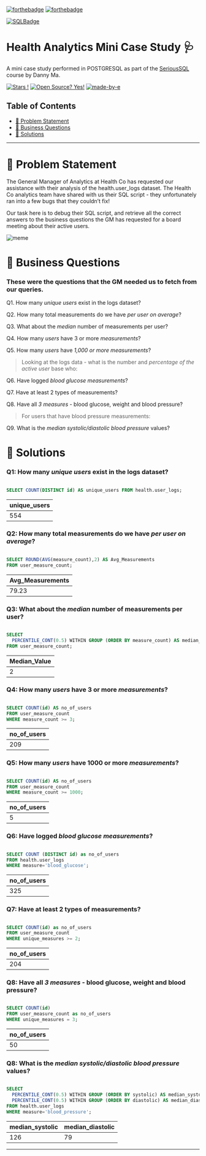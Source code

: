 [![forthebadge](https://forthebadge.com/images/badges/built-with-grammas-recipe.svg)](https://forthebadge.com) [![forthebadge](https://forthebadge.com/images/badges/powered-by-black-magic.svg)](https://forthebadge.com) 

   [![SQLBadge](https://img.shields.io/badge/PostgreSQL-316192?style=for-the-badge&logo=postgresql&logoColor=white)](https://github.com/alexandresanlim/Badges4-README.md-Profile)                         

# Health Analytics Mini Case Study 🩺
A mini case study performed in POSTGRESQL as part of the [SeriousSQL](https://www.datawithdanny.com) course by Danny Ma. 

[![Stars !](https://img.shields.io/badge/Star-If%20Useful-1abc9c.svg)](https://GitHub.com/Naereen/ama) [![Open Source? Yes!](https://badgen.net/badge/Open%20Source%20%3F/Yes%21/blue?icon=github)](https://github.com/Naereen/badges/) [![made-by-e](https://img.shields.io/badge/View-Profile-1f425f.svg)](https://github.com/iaks23) 

## Table of Contents

* [🚨 Problem Statement](#problem)
* [📖 Business Questions](#questions)
* [🌟 Solutions](#solutions)



-------

# 🚨 Problem Statement <a name='problem'></a>

The General Manager of Analytics at Health Co has requested our assistance with their analysis of the health.user_logs dataset. The Health Co analytics team have shared with us their SQL script - they unfortunately ran into a few bugs that they couldn’t fix! 

Our task here is to debug their SQL script, and retrieve all the correct answers to the business questions the GM has requested for a board meeting about their active users.


![meme]()

# 📖 Business Questions <a name='questions'></a>

### These were the questions that the GM needed us to fetch from our queries.

 Q1. How many *unique users* exist in the logs dataset?
 
 Q2. How many total measurements do we have *per user on average*?
 
 Q3. What about the *median* number of measurements per user?
 
 Q4. How many *users* have 3 or more *measurements*?
 
 Q5. How many *users* have *1,000 or more measurements*?

> Looking at the logs data - what is the number and *percentage of the active user* base who:

 Q6. Have logged *blood glucose measurements*?
 
 Q7. Have at least 2 types of measurements?
 
 Q8. Have all *3 measures* - blood glucose, weight and blood pressure?

> For users that have blood pressure measurements:

 Q9. What is the *median systolic/diastolic blood pressure* values?



# 🌟 Solutions <a name='solutions'></a>

### Q1: How many *unique users* exist in the logs dataset?

```sql

SELECT COUNT(DISTINCT id) AS unique_users FROM health.user_logs;

```
|unique_users|
|---|
|554|

### Q2: How many total measurements do we have *per user on average*?

```sql

SELECT ROUND(AVG(measure_count),2) AS Avg_Measurements
FROM user_measure_count;

```
|Avg_Measurements|
|---|
|79.23|


### Q3: What about the *median* number of measurements per user?

```sql

SELECT
  PERCENTILE_CONT(0.5) WITHIN GROUP (ORDER BY measure_count) AS median_value
FROM user_measure_count;

```
|Median_Value|
|---|
|2|


### Q4: How many *users* have 3 or more *measurements*?

```sql

SELECT COUNT(id) AS no_of_users
FROM user_measure_count 
WHERE measure_count >= 3;

```
|no_of_users|
|---|
|209|

### Q5: How many *users* have 1000 or more *measurements*?

```sql

SELECT COUNT(id) AS no_of_users
FROM user_measure_count 
WHERE measure_count >= 1000;

```
|no_of_users|
|---|
|5|

### Q6: Have logged *blood glucose measurements*?

```sql

SELECT COUNT (DISTINCT id) as no_of_users
FROM health.user_logs
WHERE measure='blood_glucose';

```
|no_of_users|
|---|
|325|

### Q7: Have at least 2 types of measurements?

```sql

SELECT COUNT(id) as no_of_users
FROM user_measure_count
WHERE unique_measures >= 2;

```
|no_of_users|
|---|
|204|

### Q8: Have all *3 measures* - blood glucose, weight and blood pressure?

```sql

SELECT COUNT(id)
FROM user_measure_count as no_of_users
WHERE unique_measures = 3;

```
|no_of_users|
|---|
|50|

### Q8: What is the *median systolic/diastolic blood pressure* values?

```sql

SELECT
  PERCENTILE_CONT(0.5) WITHIN GROUP (ORDER BY systolic) AS median_systolic,
  PERCENTILE_CONT(0.5) WITHIN GROUP (ORDER BY diastolic) AS median_diastolic
FROM health.user_logs
WHERE measure='blood_pressure';

```
|median_systolic|median_diastolic|
|---|---|
|126|79|

-------



